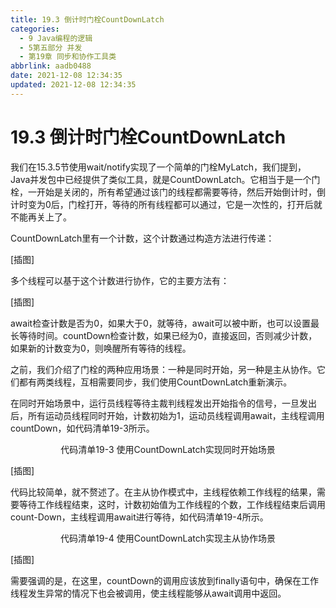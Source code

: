 ```yaml
---
title: 19.3 倒计时门栓CountDownLatch
categories:
  - 9 Java编程的逻辑
  - 5第五部分 并发
  - 第19章 同步和协作工具类
abbrlink: aadb0488
date: 2021-12-08 12:34:35
updated: 2021-12-08 12:34:35
---
```

# 19.3 倒计时门栓CountDownLatch
我们在15.3.5节使用wait/notify实现了一个简单的门栓MyLatch，我们提到，Java并发包中已经提供了类似工具，就是CountDownLatch。它相当于是一个门栓，一开始是关闭的，所有希望通过该门的线程都需要等待，然后开始倒计时，倒计时变为0后，门栓打开，等待的所有线程都可以通过，它是一次性的，打开后就不能再关上了。

CountDownLatch里有一个计数，这个计数通过构造方法进行传递：

[插图]

多个线程可以基于这个计数进行协作，它的主要方法有：

[插图]

await检查计数是否为0，如果大于0，就等待，await可以被中断，也可以设置最长等待时间。countDown检查计数，如果已经为0，直接返回，否则减少计数，如果新的计数变为0，则唤醒所有等待的线程。

之前，我们介绍了门栓的两种应用场景：一种是同时开始，另一种是主从协作。它们都有两类线程，互相需要同步，我们使用CountDownLatch重新演示。

在同时开始场景中，运行员线程等待主裁判线程发出开始指令的信号，一旦发出后，所有运动员线程同时开始，计数初始为1，运动员线程调用await，主线程调用countDown，如代码清单19-3所示。

<center>代码清单19-3 使用CountDownLatch实现同时开始场景</center>

[插图]

代码比较简单，就不赘述了。在主从协作模式中，主线程依赖工作线程的结果，需要等待工作线程结束，这时，计数初始值为工作线程的个数，工作线程结束后调用count-Down，主线程调用await进行等待，如代码清单19-4所示。

<center>代码清单19-4 使用CountDownLatch实现主从协作场景</center>

[插图]

需要强调的是，在这里，countDown的调用应该放到finally语句中，确保在工作线程发生异常的情况下也会被调用，使主线程能够从await调用中返回。
